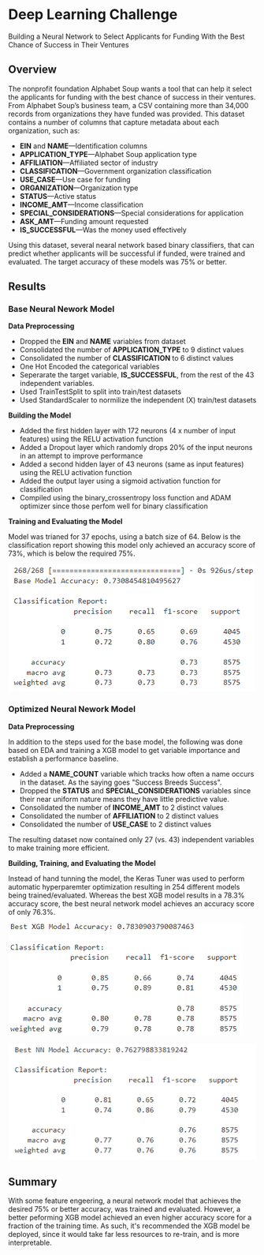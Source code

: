 # Deep Learning Challenge

Building a Neural Network to Select Applicants for Funding With the Best Chance of Success in Their Ventures

## Overview

The nonprofit foundation Alphabet Soup wants a tool that can help it select the applicants for funding with the best chance of success in their ventures. From Alphabet Soup’s business team, a CSV containing more than 34,000 records from organizations they have funded was provided. This dataset contains a number of columns that capture metadata about each organization, such as: 

- **EIN** and **NAME**—Identification columns
- **APPLICATION_TYPE**—Alphabet Soup application type
- **AFFILIATION**—Affiliated sector of industry
- **CLASSIFICATION**—Government organization classification
- **USE_CASE**—Use case for funding
- **ORGANIZATION**—Organization type
- **STATUS**—Active status
- **INCOME_AMT**—Income classification
- **SPECIAL_CONSIDERATIONS**—Special considerations for application
- **ASK_AMT**—Funding amount requested
- **IS_SUCCESSFUL**—Was the money used effectively

Using this dataset, several nearal network based binary classifiers, that can predict whether applicants will be successful if funded, were trained and evaluated. The target accuracy of these models was 75% or better.

## Results

### Base Neural Nework Model

**Data Preprocessing**

- Dropped the **EIN** and **NAME**  variables from dataset
- Consolidated the number of **APPLICATION_TYPE** to 9 distinct values
- Consolidated the number of **CLASSIFICATION** to 6 distinct values
- One Hot Encoded the categorical variables
- Seperarate the target variable, **IS_SUCCESSFUL**, from the rest of the 43 independent variables.
- Used TrainTestSplit to split into train/test datasets
- Used StandardScaler to normilize the independent (X) train/test datasets

**Building the Model**

- Added the first hidden layer with 172 neurons (4 x number of input features) using the RELU activation function
- Added a Dropout layer which randomly drops 20% of the input neurons in an attempt to improve performance
- Added a second hidden layer of 43 neurons (same as input features) using the RELU activation function
- Added the output layer using a sigmoid activation function for classification
- Compiled using the binary_crossentropy loss function and ADAM optimizer since those perfom well for binary classification 

**Training and Evaluating the Model**

Model was trianed for 37 epochs, using a batch size of 64. Below is the classification report showing this model only achieved an accuracy score of 73%, which is below the required 75%.

![base model report](base_model.png)

### Optimized Neural Nework Model

**Data Preprocessing**

In addition to the steps used for the base model, the following was done based on EDA and training a XGB model to get variable importance and establish a performance baseline.

- Added a **NAME_COUNT** variable which tracks how often a name occurs in the dataset. As the saying goes "Success Breeds Success".
- Dropped the **STATUS** and **SPECIAL_CONSIDERATIONS** variables since their near uniform nature means they have little predictive value.
- Consolidated the number of **INCOME_AMT** to 2 distinct values
- Consolidated the number of **AFFILIATION** to 2 distinct values
- Consolidated the number of **USE_CASE** to 2 distinct values

The resulting dataset now contained only 27 (vs. 43) independent variables to make training more efficient.

**Building, Training, and Evaluating the Model**

Instead of hand tunning the model, the Keras Tuner was used to perform automatic hyperparemter optimization resulting in 254 different models being trained/evaluated. Whereas the best XGB model results in a 78.3% accuracy score, the best neural network model achieves an accuracy score of only 76.3%.

![XGB model](xgb_model.png)

![](optimized_model.png)

## Summary

With some feature engeering, a neural network model that achieves the desired 75% or better accuracy, was trained and evaluated.  However, a better peforming XGB model achieved an even higher accuracy score for a fraction of the training time. As such, it's recommended the XGB model be deployed, since it would take far less resources to re-train, and is more interpretable.
